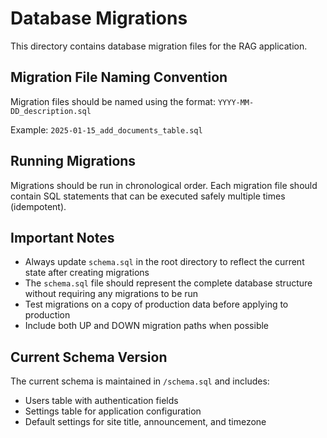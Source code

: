 # Database Migrations

This directory contains database migration files for the RAG application.

## Migration File Naming Convention

Migration files should be named using the format: `YYYY-MM-DD_description.sql`

Example: `2025-01-15_add_documents_table.sql`

## Running Migrations

Migrations should be run in chronological order. Each migration file should contain SQL statements that can be executed safely multiple times (idempotent).

## Important Notes

- Always update `schema.sql` in the root directory to reflect the current state after creating migrations
- The `schema.sql` file should represent the complete database structure without requiring any migrations to be run
- Test migrations on a copy of production data before applying to production
- Include both UP and DOWN migration paths when possible

## Current Schema Version

The current schema is maintained in `/schema.sql` and includes:
- Users table with authentication fields
- Settings table for application configuration
- Default settings for site title, announcement, and timezone
